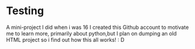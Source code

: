 # Testing
A mini-project I did when i was 16
I created this Github account to motivate me to learn more, primarily about python,but I plan on dumping an old HTML project so i find out how this all works! : D
